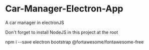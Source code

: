 # Car-Manager-Electron-App
A car manager in electronJS

Don't forget to install NodeJS in this project at the root

npm i --save electron bootstrap @fortawesome/fontawesome-free
